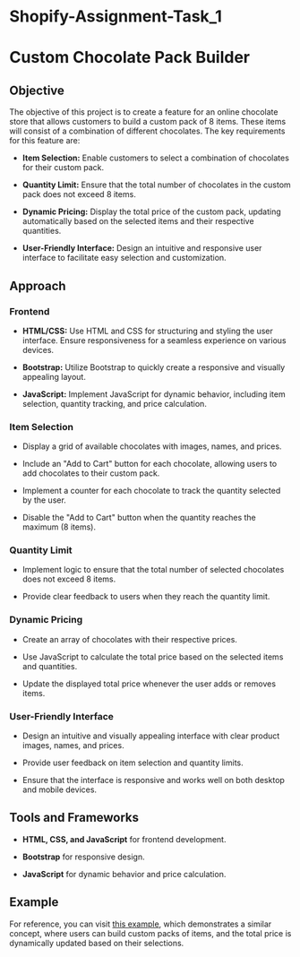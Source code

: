 # Shopify-Assignment-Task_1
# Custom Chocolate Pack Builder

## Objective

The objective of this project is to create a feature for an online chocolate store that allows customers to build a custom pack of 8 items. These items will consist of a combination of different chocolates. The key requirements for this feature are:

- **Item Selection:** Enable customers to select a combination of chocolates for their custom pack.

- **Quantity Limit:** Ensure that the total number of chocolates in the custom pack does not exceed 8 items.

- **Dynamic Pricing:** Display the total price of the custom pack, updating automatically based on the selected items and their respective quantities.

- **User-Friendly Interface:** Design an intuitive and responsive user interface to facilitate easy selection and customization.

## Approach

### Frontend

- **HTML/CSS:** Use HTML and CSS for structuring and styling the user interface. Ensure responsiveness for a seamless experience on various devices.

- **Bootstrap:** Utilize Bootstrap to quickly create a responsive and visually appealing layout.

- **JavaScript:** Implement JavaScript for dynamic behavior, including item selection, quantity tracking, and price calculation.

### Item Selection

- Display a grid of available chocolates with images, names, and prices.

- Include an "Add to Cart" button for each chocolate, allowing users to add chocolates to their custom pack.

- Implement a counter for each chocolate to track the quantity selected by the user.

- Disable the "Add to Cart" button when the quantity reaches the maximum (8 items).

### Quantity Limit

- Implement logic to ensure that the total number of selected chocolates does not exceed 8 items.

- Provide clear feedback to users when they reach the quantity limit.

### Dynamic Pricing

- Create an array of chocolates with their respective prices.

- Use JavaScript to calculate the total price based on the selected items and quantities.

- Update the displayed total price whenever the user adds or removes items.

### User-Friendly Interface

- Design an intuitive and visually appealing interface with clear product images, names, and prices.

- Provide user feedback on item selection and quantity limits.

- Ensure that the interface is responsive and works well on both desktop and mobile devices.

## Tools and Frameworks

- **HTML, CSS, and JavaScript** for frontend development.

- **Bootstrap** for responsive design.

- **JavaScript** for dynamic behavior and price calculation.

## Example

For reference, you can visit [this example](https://drinkjimmys.com/products/mix-pack), which demonstrates a similar concept, where users can build custom packs of items, and the total price is dynamically updated based on their selections.

